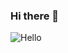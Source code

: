 ### Hi there 👋

<!--
**Lw1nM1n4ung/Lw1nM1n4ung** is a ✨ _special_ ✨ repository because its `README.md` (this file) appears on your GitHub profile.

Here are some ideas to get you started:

- 🔭 I’m currently working on ...
- 🌱 I’m currently learning ...
- 👯 I’m looking to collaborate on ...
- 🤔 I’m looking for help with ...
- 💬 Ask me about ...
- 📫 How to reach me: ...
- 😄 Pronouns: ...
- ⚡ Fun fact: ...
-->
 <img src="https://i.pinimg.com/originals/66/af/b9/66afb96cc313142ae6ca37a9b343b249.gif" alt="Hello"> 
